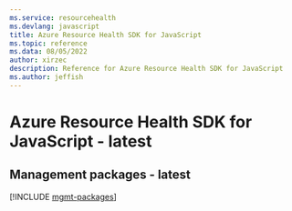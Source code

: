 ```yaml
---
ms.service: resourcehealth
ms.devlang: javascript
title: Azure Resource Health SDK for JavaScript
ms.topic: reference
ms.data: 08/05/2022
author: xirzec
description: Reference for Azure Resource Health SDK for JavaScript
ms.author: jeffish
---
```

# Azure Resource Health SDK for JavaScript - latest

## Management packages - latest
[!INCLUDE [mgmt-packages](resource-health-mgmt-index.md)]